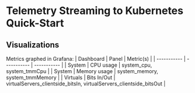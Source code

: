 # Telemetry Streaming to Kubernetes Quick-Start

## Visualizations
Metrics graphed in Grafana:
| Dashboard      | Panel | Metric(s) |
| ----------- | ----------- | ----------- |
| System      | CPU usage       | system_cpu, system_tmmCpu |
| System      | Memory usage       | system_memory, system_tmmMemory |
| Virtuals      | Bits In/Out       | virtualServers_clientside_bitsIn, virtualServers_clientside_bitsOut |